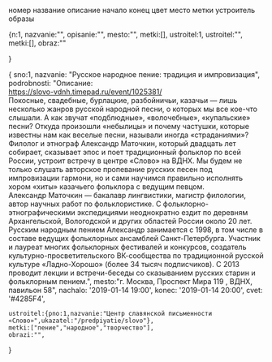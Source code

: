 номер
название
описание
начало
конец
цвет
место
метки
устроитель
образы

{n:1,
nazvanie:"",
opisanie:"",
mesto:"",
metki:[],
ustroitel:1,
ustroitel:"",
metki:[],
obraz:""

}


{   sno:1,
    nazvanie: "Русское народное пение: традиция и импровизация",
    podrobnosti: "Описание: <br> https://slovo-vdnh.timepad.ru/event/1025381/ <br> Покосные, свадебные, бурлацкие, разбойничьи, казачьи — лишь несколько жанров русской народной песни, о которых мы все кое-что слышали. А как звучат «подблюдные», «волочебные», «купальские» песни? Откуда произошли «небылицы» и почему частушки, которые известны нам как веселые песни, называли иногда «страданиями»? <br>Филолог и этнограф Александр Маточкин, который двадцать лет собирает, сказывает эпос и поет традиционный фольклор по всей России, устроит встречу в центре «Слово» на ВДНХ. Мы будем не только слушать авторское пропевание русских песен под импровизации гармони, но и сами научимся правильно исполнять хором «хиты» казачьего фольклора с ведущим певцом.<br>Александр Маточкин — бакалавр лингвистики, магистр филологии, автор научных работ по фольклористике. С фольклорно-этнографическими экспедициями неоднократно ездит по деревням Архангельской, Вологодской и других областей России около 20 лет.  Русским народным пением Александр занимается с 1998, в том числе в составе ведущих фольклорных ансамблей Санкт-Петербурга. Участник и лауреат многих фольклорных фестивалей и конкурсов, создатель культурно-просветительского ВК-сообщества по традиционной русской культуре «Ладно-Хорошо» (более 34 тысяч подписчиков). С 2013 проводит лекции и встречи-беседы со сказыванием русских старин и фольклорным пением.",
    mesto:"г. Москва, Проспект Мира 119 , ВДНХ, павильон 58",
    nachalo: '2019-01-14 19:00',
    konec: '2019-01-14 20:00',
    cvet: '#4285F4',

    ustroitel:{pno:1,nazvanie:"Центр славянской письменности «Слово»",ukazatel:"/predpiyatie/slovo"},
    metki:["пение","народное","творчество"],
    obrazi:"",
}